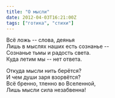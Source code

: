 ```yaml
---
title: "О мысли"
date: 2012-04-03T16:21:00Z
tags: ["готика", "стихи"]
---
```


Всё ложь -- слова, деянья  
Лишь в мыслях наших есть сознанье --  
Сознанье тьмы и радость света.  
Куда летим мы -- нет ответа.

Откуда мысли нить берётся?  
И чем души заря взорвётся?  
Всё бренно, тленно во Вселенной,  
Лишь мысли сила незабвенна!  
